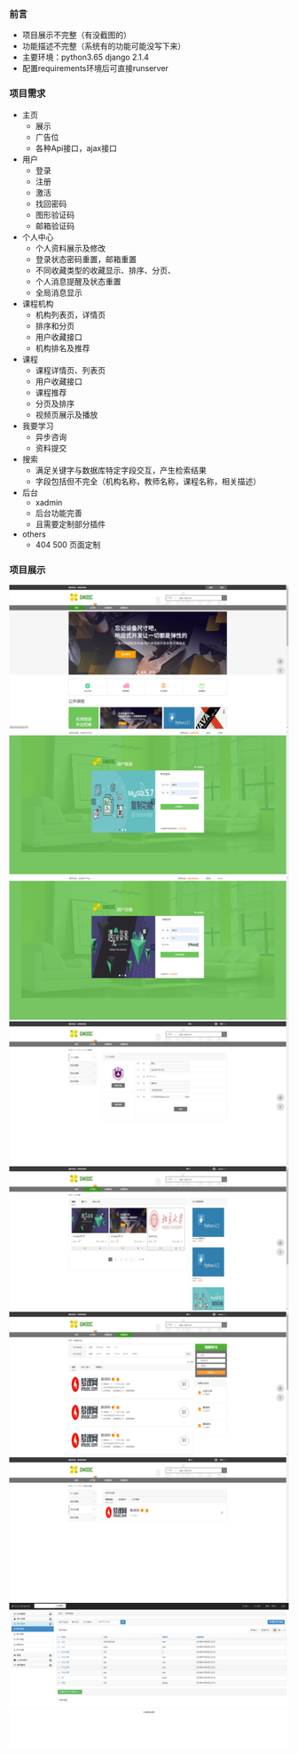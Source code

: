 ### 前言
- 项目展示不完整（有没截图的）
- 功能描述不完整（系统有的功能可能没写下来）
- 主要环境：python3.65 django 2.1.4
- 配置requirements环境后可直接runserver

### 项目需求
- 主页
    - 展示
    - 广告位
    - 各种Api接口，ajax接口 
- 用户
    - 登录
    - 注册
    - 激活
    - 找回密码
    - 图形验证码
    - 邮箱验证码
- 个人中心
    - 个人资料展示及修改
    - 登录状态密码重置，邮箱重置
    - 不同收藏类型的收藏显示、排序、分页、 
    - 个人消息提醒及状态重置
    - 全局消息显示   
- 课程机构
    - 机构列表页，详情页
    - 排序和分页
    - 用户收藏接口
    - 机构排名及推荐
- 课程
    - 课程详情页、列表页
    - 用户收藏接口
    - 课程推荐
    - 分页及排序
    - 视频页展示及播放
- 我要学习
    - 异步咨询
    - 资料提交
- 搜索
    - 满足关键字与数据库特定字段交互，产生检索结果
    - 字段包括但不完全（机构名称，教师名称，课程名称，相关描述）
- 后台
    - xadmin
    - 后台功能完善
    - 且需要定制部分插件  
- others
    - 404 500 页面定制 
### 项目展示
![image](https://github.com/luola63702168/MxOnline/blob/master/obj_images/index.png)
![image](https://github.com/luola63702168/MxOnline/blob/master/obj_images/login.png)
![image](https://github.com/luola63702168/MxOnline/blob/master/obj_images/register.png)
![image](https://github.com/luola63702168/MxOnline/blob/master/obj_images/user.png)
![image](https://github.com/luola63702168/MxOnline/blob/master/obj_images/course.png)
![image](https://github.com/luola63702168/MxOnline/blob/master/obj_images/consultation.png)
![image](https://github.com/luola63702168/MxOnline/blob/master/obj_images/collection.png)
![image](https://github.com/luola63702168/MxOnline/blob/master/obj_images/backstage.png)

